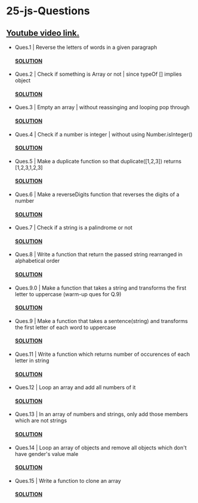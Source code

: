 # 25-js-Questions
## [Youtube video link.](https://youtu.be/qJGR9lLcRc0?si=suEvLO_KwUCaFDJL)

* Ques.1 | Reverse the letters of words in a given paragraph
  #### [SOLUTION](/index.js#L4-L10)

* Ques.2 | Check if something is Array or not | since typeOf [] implies object
  #### [SOLUTION](/index.js#L16-L19)

* Ques.3 | Empty an array | without reassinging and looping pop through
  #### [SOLUTION](/index.js#L25-L28)

* Ques.4 | Check if a number is integer | without using Number.isInteger()
  #### [SOLUTION](/index.js#L34-L39)

* Ques.5 | Make a duplicate function so that duplicate([1,2,3]) returns [1,2,3,1,2,3]
  #### [SOLUTION](/index.js#L45-L49)

* Ques.6 | Make a reverseDigits function that reverses the digits of a number
  #### [SOLUTION](/index.js#L54-L73)

* Ques.7 | Check if a string is a palindrome or not
  #### [SOLUTION](/index.js#L78-L82)

* Ques.8 | Write a function that return the passed string rearranged in alphabetical order
  #### [SOLUTION](/index.js#L88-L91)

* Ques.9.0 | Make a function that takes a string and transforms the first letter to uppercase (warm-up ques for Q.9)
  #### [SOLUTION](/index.js#L97-L102)

* Ques.9 | Make a function that takes a sentence(string) and transforms the first letter of each word to uppercase
  #### [SOLUTION](/index.js#L108-L115)

* Ques.11 | Write a function which returns number of occurences of each letter in string
  #### [SOLUTION](/index.js#L119-L126)

* Ques.12 | Loop an array and add all numbers of it
  #### [SOLUTION](/index.js#L132-L138)

* Ques.13 | In an array of numbers and strings, only add those members which are not strings
  #### [SOLUTION](/index.js#L144-L149)

* Ques.14 | Loop an array of objects and remove all objects which don't have gender's value male
  #### [SOLUTION](/index.js#L155-L170)

* Ques.15 | Write a function to clone an array
  #### [SOLUTION](/index.js#L176-L191)
